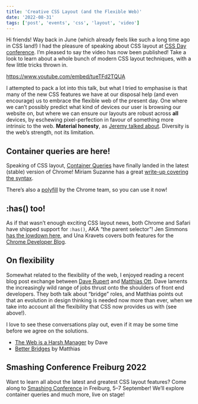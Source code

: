 ```yaml
---
title: 'Creative CSS Layout (and the Flexible Web)'
date: '2022-08-31'
tags: ['post', 'events', 'css', 'layout', 'video']
---
```


Hi friends! Way back in June (which already feels like such a long time ago in CSS land!) I had the pleasure of speaking about CSS layout at [CSS Day conference](https://cssday.nl/2022). I’m pleased to say the video has now been published! Take a look to learn about a whole bunch of modern CSS layout techniques, with a few little tricks thrown in.

https://www.youtube.com/embed/tueTFd2TQUA

I attempted to pack a lot into this talk, but what I tried to emphasise is that many of the new CSS features we have at our disposal help (and even encourage) us to embrace the flexible web of the present day. One where we can’t possibly predict what kind of devices our user is browsing our website on, but where we can ensure our layouts are robust across **all** devices, by eschewing pixel-perfection in favour of something more intrinsic to the web. **Material honesty**, as [Jeremy talked about](https://www.youtube.com/watch?v=CdZZcbZG83o). Diversity is the web’s strength, not its limitation.

## Container queries are here!

Speaking of CSS layout, [Container Queries](https://developer.mozilla.org/en-US/docs/Web/CSS/CSS_Container_Queries) have finally landed in the latest (stable) version of Chrome! Miriam Suzanne has a great [write-up covering the syntax](https://www.oddbird.net/2022/08/18/cq-syntax/).

There’s also a [polyfill](https://github.com/GoogleChromeLabs/container-query-polyfill) by the Chrome team, so you can use it now!

## :has() too!

As if that wasn’t enough exciting CSS layout news, both Chrome and Safari have shipped support for `:has()`, AKA “the parent selector”! Jen Simmons [has the lowdown here](https://webkit.org/blog/13096/css-has-pseudo-class/), and Una Kravets covers both features for the [Chrome Developer Blog](https://developer.chrome.com/blog/has-with-cq-m105/).

## On flexibility

Somewhat related to the flexibility of the web, I enjoyed reading a recent blog post exchange between [Dave Rupert](https://twitter.com/davatron5000) and [Matthias Ott](https://twitter.com/m_ott). Dave laments the increasingly wild range of jobs thrust onto the shoulders of front end developers. They both talk about “bridge” roles, and Matthias points out that an evolution in design thinking is needed now more than ever, when we take into account all the flexibility that CSS now provides us with (see above!).

I love to see these conversations play out, even if it may be some time before we agree on the solutions.

- [The Web is a Harsh Manager](https://daverupert.com/2022/08/web-is-a-harsh-manager/) by Dave
- [Better Bridges](https://matthiasott.com/notes/better-bridges) by Matthias

## Smashing Conference Freiburg 2022

Want to learn all about the latest and greatest CSS layout features? Come along to [Smashing Conference](https://smashingconf.com/freiburg-2022) in Freiburg, 5–7 September! We’ll explore container queries and much more, live on stage!
